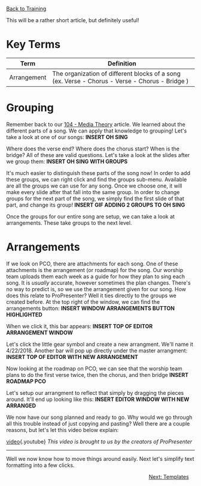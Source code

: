 <!-- TITLE: 203 - Grouping -->
<!-- SUBTITLE: Let's look at some groups (they aren't just pretty colors) -->

[Back to Training](/media/training)

This will be a rather short article, but definitely useful!
# Key Terms
| Term | Definition |
| --- | --- |
| Arrangement | The organization of different blocks of a song (ex. Verse - Chorus - Verse - Chorus - Bridge ) |
# Grouping
Remember back to our [104 - Media Theory](/media/training-pages/104) article. We learned about the different parts of a song. We can apply that knowledge to grouping! Let's take a look at one of our songs:
**INSERT OH SING**

Where does the verse end? Where does the chorus start? When is the bridge? All of these are valid questions. Let's take a look at the slides after we group them:
**INSERT OH SING WITH GROUPS**

It's much easier to distinguish these parts of the song now! In order to add these groups, we can right click and find the groups sub-menu. Available are all the groups we can use for any song. Once we choose one, it will make every slide after that fall into the same group. In order to change groups for the next part of the song, we simply find the first slide of that part, and change its group!
**INSERT GIF ADDING 2 GROUPS TO OH SING**

Once the groups for our entire song are setup, we can take a look at arrangements. These take groups to the next level.
# Arrangements
If we look on PCO, there are attachments for each song. One of these attachments is the arrangement (or roadmap) for the song. Our worship team uploads them each week as a guide for how they plan to sing each song. It is _usually_ accurate, however sometimes the plan changes. There's no way to predict is, so we use the arrangement given for our song. How does this relate to ProPresenter? Well it ties directly to the groups we created before. At the top right of the window, we can find the arrangements button:
**INSERT WINDOW ARRANGEMENTS BUTTON HIGHLIGHTED**

When we click it, this bar appears:
**INSERT TOP OF EDITOR ARRANGEMENT WINDOW**

Let's click the little gear symbol and create a new arrangment. We'll name it 4/22/2018. Another bar will pop up directly under the master arrangment:
**INSERT TOP OF EDITOR WITH NEW ARRANGEMENT**

Now looking at the roadmap on PCO, we can see that the worship team plans to do the first verse twice, then the chorus, and then bridge
**INSERT ROADMAP PCO**

Let's setup our arrangment to reflect that simply by dragging the pieces around. It'll end up looking like this:
**INSERT EDITOR WINDOW WITH NEW ARRANGED**

We now have our song planned and ready to go. Why would we go through all this trouble instead of just copying and pasting? Well there are a couple reasons, but let's let this video below explain:

[video](https://www.youtube.com/watch?v=jL9G_MD1Vb4){.youtube}
*This video is brought to us by the creators of ProPresenter*

---

Well we now know how to move things around easily. Next let's simplify text formatting into a few clicks.
<div style="text-align:right"><a href="/media/training-pages/204">Next: Templates</a>&nbsp;&nbsp;&nbsp;&nbsp;</div>